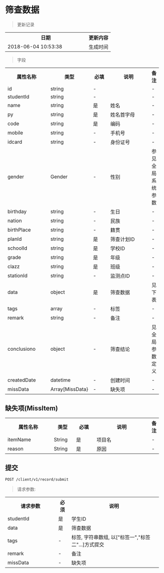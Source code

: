 # 筛查数据

> 更新记录

<table>
    <tr>
        <th style="width:250px;">日期</th>
        <th>更新内容</th>
    </tr>
    <tr>
        <td>2018-06-04 10:53:38</td>
        <td>生成时间</td>
    </tr>
</table>

> 字段

<table>
    <tr>
        <th style="width:150px;">属性名称</th>
        <th style="width:60px;">类型</th>
        <th style="width:60px;">必填</th>
        <th style="width:200px;">说明</th>
        <th>备注</th>
    </tr>
    <tr>
        <td>id</td>
        <td>string</td>
        <td>-</td>
        <td></td>
        <td>-</td>
    </tr>
    <tr>
        <td>studentId</td>
        <td>string</td>
        <td>-</td>
        <td></td>
        <td>-</td>
    </tr>
    <tr>
        <td>name</td>
        <td>string</td>
        <td>是</td>
        <td>姓名</td>
        <td>-</td>
    </tr>
    <tr>
        <td>py</td>
        <td>string</td>
        <td>是</td>
        <td>姓名首字母</td>
        <td>-</td>
    </tr>
    <tr>
        <td>code</td>
        <td>string</td>
        <td>是</td>
        <td>编码</td>
        <td>-</td>
    </tr>
    <tr>
        <td>mobile</td>
        <td>string</td>
        <td>-</td>
        <td>手机号</td>
        <td>-</td>
    </tr>
    <tr>
        <td>idcard</td>
        <td>string</td>
        <td>-</td>
        <td>身份证号</td>
        <td>-</td>
    </tr>
    <tr>
        <td>gender</td>
        <td>Gender</td>
        <td>-</td>
        <td>性别</td>
        <td>参见全局系统参数</td>
    </tr>
    <tr>
        <td>birthday</td>
        <td>string</td>
        <td>-</td>
        <td>生日</td>
        <td>-</td>
    </tr>
    <tr>
        <td>nation</td>
        <td>string</td>
        <td>-</td>
        <td>民族</td>
        <td>-</td>
    </tr>
    <tr>
        <td>birthPlace</td>
        <td>string</td>
        <td>-</td>
        <td>籍贯</td>
        <td>-</td>
    </tr>
    <tr>
        <td>planId</td>
        <td>string</td>
        <td>是</td>
        <td>筛查计划ID</td>
        <td>-</td>
    </tr>    
    <tr>
        <td>schoolId</td>
        <td>string</td>
        <td>是</td>
        <td>学校ID</td>
        <td>-</td>
    </tr>
    <tr>
        <td>grade</td>
        <td>string</td>
        <td>是</td>
        <td>年级</td>
        <td>-</td>
    </tr>
    <tr>
        <td>clazz</td>
        <td>string</td>
        <td>是</td>
        <td>班级</td>
        <td>-</td>
    </tr>
    <tr>
        <td>stationId</td>
        <td>string</td>
        <td>-</td>
        <td>监测点ID</td>
        <td>-</td>
    </tr>
    <tr>
        <td>data</td>
        <td>object</td>
        <td>是</td>
        <td>筛查数据</td>
        <td>见下表</td>
    </tr>    
    <tr>
        <td>tags</td>
        <td>array</td>
        <td>-</td>
        <td>标签</td>
        <td>-</td>
    </tr>
    <tr>
        <td>remark</td>
        <td>string</td>
        <td>-</td>
        <td>备注</td>
        <td>-</td>
    </tr>
    <tr>
        <td>conclusiono</td>
        <td>object</td>
        <td>-</td>
        <td>筛查结论</td>
        <td>见全局参数定义</td>
    </tr>
    <tr>
        <td>createdDate</td>
        <td>datetime</td>
        <td>-</td>
        <td>创建时间</td>
        <td>-</td>
    </tr>
    <tr>
        <td>missData</td>
        <td>Array[MissData}</td>
        <td>-</td>
        <td>缺失项</td>
        <td>-</td>
    </tr>
</table>

## 缺失项(MissItem)
<table>
  <tr>
        <th style="width:150px;">属性名称</th>
        <th style="width:60px;">类型</th>
        <th style="width:60px;">必填</th>
        <th style="width:200px;">说明</th>
        <th>备注</th>
    </tr>
    <tr>
        <td>itemName</td>
        <td>String</td>
        <td>是</td>
        <td>项目名</td>
        <td>-</td>
    </tr>
    <tr>
        <td>reason</td>
        <td>String</td>
        <td>是</td>
        <td>原因</td>
        <td>-</td>
    </tr>
</table>


## 提交

```
POST /client/v1/record/submit
```

> 请求参数: 

<table>
    <tr>
        <th style="width:150px;">请求参数</th>
        <th>必须</th>
        <th>说明</th>
    </tr>
    <tr>
        <td>studentId</td>
        <td>是</td>
        <td>学生ID</td>
    </tr>
    <tr>
        <td>data</td>
        <td>是</td>
        <td>筛查数据</td>
    </tr>
    <tr>
        <td>tags</td>
        <td>-</td>
        <td>标签, 字符串数组, 以["标签一","标签二"...]方式提交</td>
    </tr>
    <tr>
        <td>remark</td>
        <td>-</td>
        <td>备注</td>
    </tr>
    <tr>
        <td>missData</td>
        <td>-</td>
        <td>缺失项</td>
    </tr>
</table>